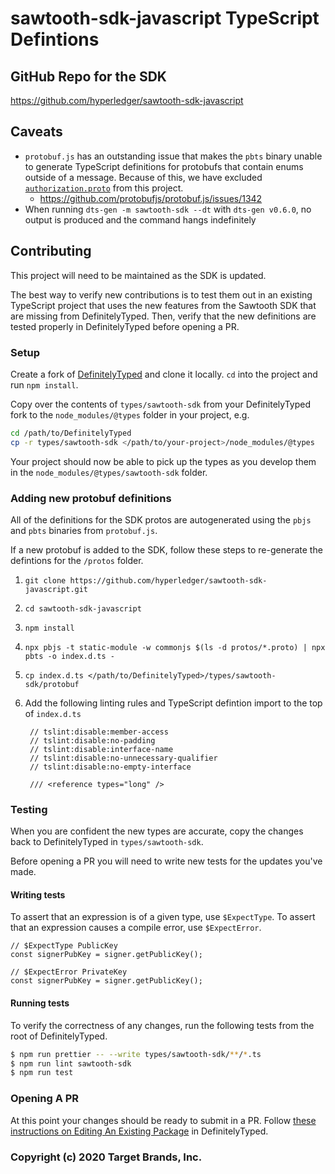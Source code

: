 # sawtooth-sdk-javascript TypeScript Defintions

## GitHub Repo for the SDK

https://github.com/hyperledger/sawtooth-sdk-javascript

## Caveats

-   `protobuf.js` has an outstanding issue that makes the `pbts` binary unable to generate TypeScript definitions for protobufs that contain enums outside of a message. Because of this, we have excluded [`authorization.proto`](https://github.com/hyperledger/sawtooth-sdk-javascript/blob/master/protos/authorization.proto) from this project.
    -   https://github.com/protobufjs/protobuf.js/issues/1342
-   When running `dts-gen -m sawtooth-sdk --dt` with `dts-gen v0.6.0`, no output is produced and the command hangs indefinitely

## Contributing

This project will need to be maintained as the SDK is updated.

The best way to verify new contributions is to test them out in an existing TypeScript project that uses the new features from the Sawtooth SDK that are missing from DefinitelyTyped. Then, verify that the new definitions are tested properly in DefinitelyTyped before opening a PR.

### Setup

Create a fork of [DefinitelyTyped](https://github.com/DefinitelyTyped/DefinitelyTyped) and clone it locally. `cd` into the project and run `npm install`.

Copy over the contents of `types/sawtooth-sdk` from your DefinitelyTyped fork to the `node_modules/@types` folder in your project, e.g.

```sh
cd /path/to/DefinitelyTyped
cp -r types/sawtooth-sdk </path/to/your-project>/node_modules/@types
```

Your project should now be able to pick up the types as you develop them in the `node_modules/@types/sawtooth-sdk` folder.

### Adding new protobuf definitions

All of the definitions for the SDK protos are autogenerated using the `pbjs` and `pbts` binaries from `protobuf.js`.

If a new protobuf is added to the SDK, follow these steps to re-generate the defintions for the `/protos` folder.

1. `git clone https://github.com/hyperledger/sawtooth-sdk-javascript.git`
2. `cd sawtooth-sdk-javascript`
3. `npm install`
4. `npx pbjs -t static-module -w commonjs $(ls -d protos/*.proto) | npx pbts -o index.d.ts -`
5. `cp index.d.ts </path/to/DefinitelyTyped>/types/sawtooth-sdk/protobuf`
6. Add the following linting rules and TypeScript defintion import to the top of `index.d.ts`

    ```
     // tslint:disable:member-access
     // tslint:disable:no-padding
     // tslint:disable:interface-name
     // tslint:disable:no-unnecessary-qualifier
     // tslint:disable:no-empty-interface

     /// <reference types="long" />
    ```

### Testing

When you are confident the new types are accurate, copy the changes back to DefinitelyTyped in `types/sawtooth-sdk`.

Before opening a PR you will need to write new tests for the updates you've made.

#### Writing tests

To assert that an expression is of a given type, use `$ExpectType`. To assert that an expression causes a compile error, use `$ExpectError`.

```
// $ExpectType PublicKey
const signerPubKey = signer.getPublicKey();

// $ExpectError PrivateKey
const signerPubKey = signer.getPublicKey();
```

#### Running tests

To verify the correctness of any changes, run the following tests from the root of DefinitelyTyped.

```sh
$ npm run prettier -- --write types/sawtooth-sdk/**/*.ts
$ npm run lint sawtooth-sdk
$ npm run test
```

### Opening A PR

At this point your changes should be ready to submit in a PR. Follow [these instructions on Editing An Existing Package](https://github.com/DefinitelyTyped/DefinitelyTyped#edit-an-existing-package) in DefinitelyTyped.

### Copyright (c) 2020 Target Brands, Inc.
